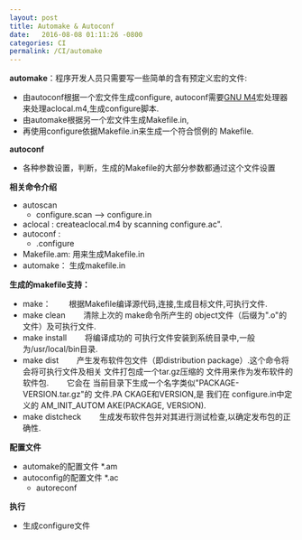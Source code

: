 ```yaml
---
layout: post
title: Automake & Autoconf
date:   2016-08-08 01:11:26 -0800
categories: CI
permalink: /CI/automake
---
```


**automake**：程序开发人员只需要写一些简单的含有预定义宏的文件:

* 由autoconf根据一个宏文件生成configure,
	autoconf需要[GNU M4](http://my.oschina.net/ReJaVu/blog/184503)宏处理器来处理aclocal.m4,生成configure脚本.
* 由automake根据另一个宏文件生成Makefile.in,
* 再使用configure依据Makefile.in来生成一个符合惯例的 Makefile.

**autoconf**

* 各种参数设置，判断，生成的Makefile的大部分参数都通过这个文件设置

  
  
**相关命令介绍**

* autoscan
	* configure.scan --> configure.in 
* aclocal : createaclocal.m4 by scanning configure.ac".
* autoconf :
	* .configure
* Makefile.am: 用来生成Makefile.in
* automake： 生成makefile.in

**生成的makefile支持：**

* make：
　　根据Makefile编译源代码,连接,生成目标文件,可执行文件.
* make clean
　　清除上次的 make命令所产生的 object文件（后缀为".o"的 文件）及可执行文件.
* make install
　　将编译成功的 可执行文件安装到系统目录中,一般为/usr/local/bin目录.
* make dist
　　产生发布软件包文件（即distribution package）.这个命令将会将可执行文件及相关
文件打包成一个tar.gz压缩的 文件用来作为发布软件的 软件包.
　　它会在 当前目录下生成一个名字类似"PACKAGE-VERSION.tar.gz"的 文件.PA
CKAGE和VERSION,是 我们在 configure.in中定义的 AM_INIT_AUTOM
AKE(PACKAGE, VERSION).
* make distcheck
　　生成发布软件包并对其进行测试检查,以确定发布包的正确性.  


    
**配置文件**

* automake的配置文件 *.am
* autoconfig的配置文件 *.ac
	* autoreconf
	

**执行**

* 生成configure文件
